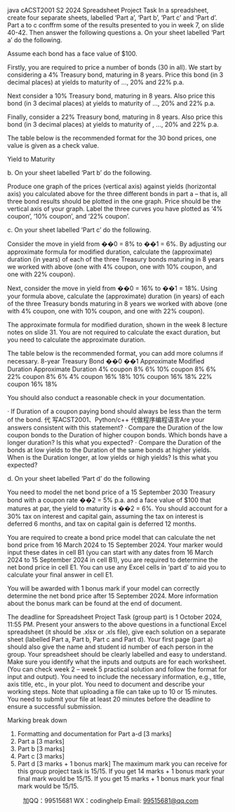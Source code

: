 java cACST2001 S2 2024 Spreadsheet Project Task 
In a spreadsheet, create four separate sheets, labelled ‘Part a’, ‘Part b’, ‘Part c’ and ‘Part 
d’. Part a to c conffrm some of the results presented to you in week 7, on slide 40-42. 
Then answer the following questions 
a. On your sheet labelled ‘Part a’ do the following. 
 
Assume each bond has a face value of $100. 
 
Firstly, you are required to price a number of bonds (30 in all). We start by 
considering a 4% Treasury bond, maturing in 8 years. Price this bond (in 3 
decimal places) at yields to maturity of …, 20% and 22% p.a. 
 
Next consider a 10% Treasury bond, maturing in 8 years. Also price this bond (in 
3 decimal places) at yields to maturity of …, 20% and 22% p.a. 
 
Finally, consider a 22% Treasury bond, maturing in 8 years. Also price this bond 
(in 3 decimal places) at yields to maturity of , …, 20% and 22% 
p.a. 
 
The table below is the recommended format for the 30 bond prices, one value is 
given as a check value. 
 
Yield to Maturity  
  
b. On your sheet labelled ‘Part b’ do the following. 
 
Produce one graph of the prices (vertical axis) against yields (horizontal axis) you 
calculated above for the three different bonds in part a – that is, all three bond 
results should be plotted in the one graph. Price should be the vertical axis of 
your graph. Label the three curves you have plotted as ‘4% coupon’, ‘10% 
coupon’, and ‘22% coupon’. 
 
c. On your sheet labelled ‘Part c’ do the following. 
 
Consider the move in yield from ��0 = 8% to ��1 = 6%. By adjusting our 
approximate formula for modified duration, calculate the (approximate) duration 
(in years) of each of the three Treasury bonds maturing in 8 years we worked with 
above (one with 4% coupon, one with 10% coupon, and one with 22% coupon). 
 
Next, consider the move in yield from ��0 = 16% to ��1 = 18%. Using your formula 
above, calculate the (approximate) duration (in years) of each of the three 
Treasury bonds maturing in 8 years we worked with above (one with 4% coupon, 
one with 10% coupon, and one with 22% coupon). 
 
The approximate formula for modified duration, shown in the week 8 lecture 
notes on slide 31. You are not required to calculate the exact duration, but you 
need to calculate the approximate duration. 
 
The table below is the recommended format, you can add more columns if 
necessary. 
 8-year 
Treasury Bond ��0 ��1 
Approximate 
Modified Duration 
Approximate 
Duration 
4% coupon 8% 6% 
10% coupon 8% 6% 
22% coupon 8% 6% 
4% coupon 16% 18% 
10% coupon 16% 18% 
22% coupon 16% 18% 
 
 
 You should also conduct a reasonable check in your documentation. 
 
· If Duration of a coupon paying bond should always be less than the term of the 
bond. 代 写ACST2001、Python/c++
代做程序编程语言Are your answers consistent with this statement? 
· Compare the Duration of the low coupon bonds to the Duration of higher 
coupon bonds. Which bonds have a longer duration? Is this what you expected? 
· Compare the Duration of the bonds at low yields to the Duration of the same 
bonds at higher yields. When is the Duration longer, at low yields or high yields? 
Is this what you expected? 
 
 d. On your sheet labelled ‘Part d’ do the following 
 
You need to model the net bond price of a 15 September 2030 Treasury bond 
with a coupon rate ��2 = 5% p.a. and a face value of $100 that matures at par, the 
yield to maturity is ��2 = 6%. You should account for a 30% tax on interest and 
capital gain, assuming the tax on interest is deferred 6 months, and tax on 
capital gain is deferred 12 months. 
 
You are required to create a bond price model that can calculate the net bond 
price from 16 March 2024 to 15 September 2024. Your marker would input these 
dates in cell B1 (you can start with any dates from 16 March 2024 to 15 
September 2024 in cell B1), you are required to determine the net bond price in 
cell E1. You can use any Excel cells in ‘part d’ to aid you to calculate your final 
answer in cell E1. 
 
You will be awarded with 1 bonus mark if your model can correctly determine the 
net bond price after 15 September 2024. More information about the bonus mark 
can be found at the end of document. 
 
 The deadline for Spreadsheet Project Task (group part) is 1 October 2024, 11:55 PM. 
Present your answers to the above questions in a functional Excel spreadsheet (it 
should be .xlsx or .xls file), give each solution on a separate sheet (labelled Part a, Part 
b, Part c and Part d). Your first page (part a) should also give the name and student id 
number of each person in the group. Your spreadsheet should be clearly labelled and 
easy to understand. Make sure you identify what the inputs and outputs are for each 
worksheet. (You can check week 2 – week 5 practical solution and follow the format for 
input and output). You need to include the necessary information, e.g., title, axis title, 
etc., in your plot. You need to document and describe your working steps. Note that 
uploading a file can take up to 10 or 15 minutes. You need to submit your file at least 20 
minutes before the deadline to ensure a successful submission. 
 
Marking break down 
1. Formatting and documentation for Part a-d [3 marks] 
2. Part a [3 marks] 
3. Part b [3 marks] 
4. Part c [3 marks] 
5. Part d [3 marks + 1 bonus mark] 
The maximum mark you can receive for this group project task is 15/15. If you get 14 
marks + 1 bonus mark your final mark would be 15/15. If you get 15 marks + 1 bonus 
mark your final mark would be 15/15. 
 
         
加QQ：99515681  WX：codinghelp  Email: 99515681@qq.com
